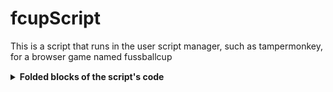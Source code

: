 # fcupScript
This is a script that runs in the user script manager, such as tampermonkey, for a browser game named fussballcup
<details style="margin-top:15px;"> <summary><b>Folded blocks of the script's code</b></summary> <img src="https://user-images.githubusercontent.com/36837237/134867715-fae300f6-d61f-40be-9820-bc0e02175a8f.png" /> </details>
